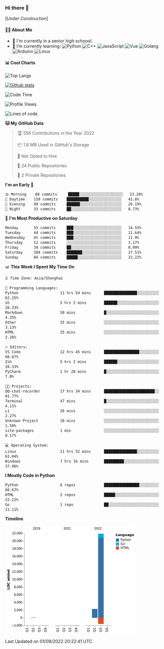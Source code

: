 ### Hi there 👋

\[*Under Construction*\]

<!--
**NoNormalCreeper/NoNormalCreeper** is a ✨ _special_ ✨ repository because its `README.md` (this file) appears on your GitHub profile.

Here are some ideas to get you started:

- 🔭 I’m currently working on ...
- 🌱 I’m currently learning ...
- 👯 I’m looking to collaborate on ...
- 🤔 I’m looking for help with ...
- 💬 Ask me about ...
- 📫 How to reach me: ...
- 😄 Pronouns: ...
- ⚡ Fun fact: ...
-->

#### 👩‍💻 About Me

- 🏫 I'm currently in a senior high schoool.
- 🌱 I’m currently learning: 
![Python](https://img.shields.io/badge/-Python-blue?style=flat-square&logo=Python&logoColor=fff)
![C++](https://img.shields.io/badge/-C%2B%2B-00599C?style=flat-square&logo=C%2B%2B&logoColor=fff)
![JavaScript](https://img.shields.io/badge/-JavaScript-ffca18?style=flat-square&logo=JavaScript&logoColor=fff)
![Vue](https://img.shields.io/badge/-Vue-4FC08D?style=flat-square&logo=Vue.js&logoColor=fff)
![Golang](https://img.shields.io/badge/-Go-007d9c?style=flat-square&logo=Go&logoColor=fff)
![Arduino](https://img.shields.io/badge/-Arduino-00979D?style=flat-square&logo=Arduino&logoColor=fff)
![Linux](https://img.shields.io/badge/-Linux-FCC624?style=flat-square&logo=Linux&logoColor=fff)

#### 📊 Cool Charts

![Top Langs](https://github-readme-stats.vercel.app/api/top-langs/?username=NoNormalCreeper&layout=compact)

[![Github stats](https://github-readme-stats.vercel.app/api?username=NoNormalCreeper&show_icons=true)](https://github.com/anuraghazra/github-readme-stats)

<!--START_SECTION:waka-->
![Code Time](http://img.shields.io/badge/Code%20Time-78%20hrs%204%20mins-blue)

![Profile Views](http://img.shields.io/badge/Profile%20Views-4-blue)

![Lines of code](https://img.shields.io/badge/From%20Hello%20World%20I%27ve%20Written-23%20Thousand%20lines%20of%20code-blue)

**🐱 My GitHub Data** 

> 🏆 556 Contributions in the Year 2022
 > 
> 📦 1.8 MB Used in GitHub's Storage 
 > 
> 🚫 Not Opted to Hire
 > 
> 📜 24 Public Repositories 
 > 
> 🔑 2 Private Repositories  
 > 
**I'm an Early 🐤** 

```text
🌞 Morning    88 commits     █████░░░░░░░░░░░░░░░░░░░░   23.28% 
🌆 Daytime    158 commits    ██████████░░░░░░░░░░░░░░░   41.8% 
🌃 Evening    99 commits     ██████░░░░░░░░░░░░░░░░░░░   26.19% 
🌙 Night      33 commits     ██░░░░░░░░░░░░░░░░░░░░░░░   8.73%

```
📅 **I'm Most Productive on Saturday** 

```text
Monday       55 commits     ███░░░░░░░░░░░░░░░░░░░░░░   14.55% 
Tuesday      44 commits     ███░░░░░░░░░░░░░░░░░░░░░░   11.64% 
Wednesday    45 commits     ███░░░░░░░░░░░░░░░░░░░░░░   11.9% 
Thursday     12 commits     ░░░░░░░░░░░░░░░░░░░░░░░░░   3.17% 
Friday       34 commits     ██░░░░░░░░░░░░░░░░░░░░░░░   8.99% 
Saturday     104 commits    ███████░░░░░░░░░░░░░░░░░░   27.51% 
Sunday       84 commits     █████░░░░░░░░░░░░░░░░░░░░   22.22%

```


📊 **This Week I Spent My Time On** 

```text
⌚︎ Time Zone: Asia/Shanghai

💬 Programming Languages: 
Python                   11 hrs 54 mins      ███████████████░░░░░░░░░░   62.25% 
sh                       5 hrs 2 mins        ██████░░░░░░░░░░░░░░░░░░░   26.33% 
Markdown                 50 mins             █░░░░░░░░░░░░░░░░░░░░░░░░   4.35% 
Other                    35 mins             ░░░░░░░░░░░░░░░░░░░░░░░░░   3.13% 
HTML                     25 mins             ░░░░░░░░░░░░░░░░░░░░░░░░░   2.26%

🔥 Editors: 
VS Code                  12 hrs 45 mins      ████████████████░░░░░░░░░   66.67% 
Zsh                      5 hrs 2 mins        ██████░░░░░░░░░░░░░░░░░░░   26.33% 
PyCharm                  1 hr 20 mins        █░░░░░░░░░░░░░░░░░░░░░░░░   7.0%

🐱‍💻 Projects: 
QQ-chat-recorder         17 hrs 34 mins      ███████████████████████░░   91.77% 
Terminal                 47 mins             █░░░░░░░░░░░░░░░░░░░░░░░░   4.11% 
L1                       26 mins             ░░░░░░░░░░░░░░░░░░░░░░░░░   2.27% 
Unknown Project          18 mins             ░░░░░░░░░░░░░░░░░░░░░░░░░   1.58% 
site-packages            1 min               ░░░░░░░░░░░░░░░░░░░░░░░░░   0.17%

💻 Operating System: 
Linux                    11 hrs 52 mins      ███████████████░░░░░░░░░░   62.04% 
Windows                  7 hrs 16 mins       █████████░░░░░░░░░░░░░░░░   37.96%

```

**I Mostly Code in Python** 

```text
Python                   6 repos             ████████████████░░░░░░░░░   66.67% 
HTML                     2 repos             █████░░░░░░░░░░░░░░░░░░░░   22.22% 
Go                       1 repo              ██░░░░░░░░░░░░░░░░░░░░░░░   11.11%

```


**Timeline**

![Chart not found](https://raw.githubusercontent.com/NoNormalCreeper/NoNormalCreeper/main/charts/bar_graph.png) 


 Last Updated on 01/09/2022 20:22:41 UTC
<!--END_SECTION:waka-->

